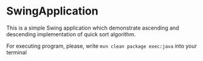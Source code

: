 # SwingApplication

This is a simple Swing application which demonstrate ascending and descending
implementation of quick sort algorithm.

For executing program, please, write ``mvn clean package exec:java`` into your terminal